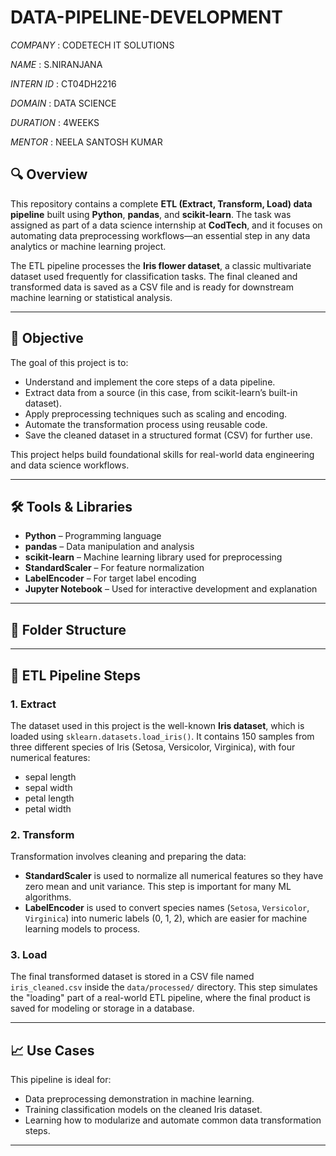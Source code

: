 # DATA-PIPELINE-DEVELOPMENT

*COMPANY* :  CODETECH IT SOLUTIONS

*NAME* :  S.NIRANJANA

*INTERN ID* :  CT04DH2216

*DOMAIN* :  DATA SCIENCE

*DURATION* :  4WEEKS

*MENTOR* :  NEELA SANTOSH KUMAR


## 🔍 Overview

This repository contains a complete **ETL (Extract, Transform, Load) data pipeline** built using **Python**, **pandas**, and **scikit-learn**. The task was assigned as part of a data science internship at **CodTech**, and it focuses on automating data preprocessing workflows—an essential step in any data analytics or machine learning project.

The ETL pipeline processes the **Iris flower dataset**, a classic multivariate dataset used frequently for classification tasks. The final cleaned and transformed data is saved as a CSV file and is ready for downstream machine learning or statistical analysis.

---

## 🎯 Objective

The goal of this project is to:

- Understand and implement the core steps of a data pipeline.
- Extract data from a source (in this case, from scikit-learn’s built-in dataset).
- Apply preprocessing techniques such as scaling and encoding.
- Automate the transformation process using reusable code.
- Save the cleaned dataset in a structured format (CSV) for further use.

This project helps build foundational skills for real-world data engineering and data science workflows.

---

## 🛠️ Tools & Libraries

- **Python** – Programming language
- **pandas** – Data manipulation and analysis
- **scikit-learn** – Machine learning library used for preprocessing
- **StandardScaler** – For feature normalization
- **LabelEncoder** – For target label encoding
- **Jupyter Notebook** – Used for interactive development and explanation

---

## 📂 Folder Structure


---

## 🔄 ETL Pipeline Steps

### 1. **Extract**
The dataset used in this project is the well-known **Iris dataset**, which is loaded using `sklearn.datasets.load_iris()`. It contains 150 samples from three different species of Iris (Setosa, Versicolor, Virginica), with four numerical features:

- sepal length  
- sepal width  
- petal length  
- petal width

### 2. **Transform**
Transformation involves cleaning and preparing the data:

- **StandardScaler** is used to normalize all numerical features so they have zero mean and unit variance. This step is important for many ML algorithms.
- **LabelEncoder** is used to convert species names (`Setosa`, `Versicolor`, `Virginica`) into numeric labels (0, 1, 2), which are easier for machine learning models to process.

### 3. **Load**
The final transformed dataset is stored in a CSV file named `iris_cleaned.csv` inside the `data/processed/` directory. This step simulates the "loading" part of a real-world ETL pipeline, where the final product is saved for modeling or storage in a database.

---

## 📈 Use Cases

This pipeline is ideal for:

- Data preprocessing demonstration in machine learning.
- Training classification models on the cleaned Iris dataset.
- Learning how to modularize and automate common data transformation steps.

---
